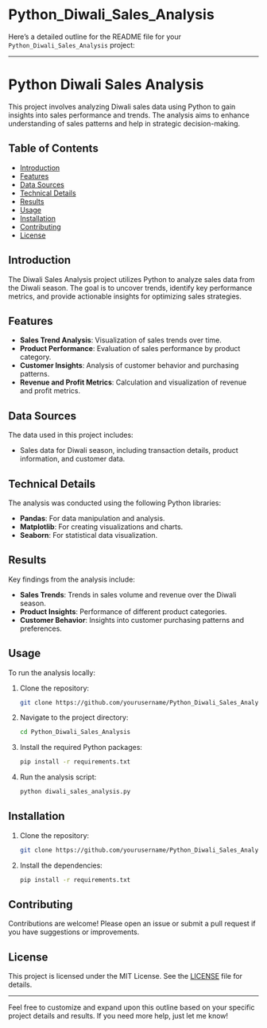 # Python_Diwali_Sales_Analysis

Here’s a detailed outline for the README file for your `Python_Diwali_Sales_Analysis` project:

---

# Python Diwali Sales Analysis

This project involves analyzing Diwali sales data using Python to gain insights into sales performance and trends. The analysis aims to enhance understanding of sales patterns and help in strategic decision-making.

## Table of Contents

- [Introduction](#introduction)
- [Features](#features)
- [Data Sources](#data-sources)
- [Technical Details](#technical-details)
- [Results](#results)
- [Usage](#usage)
- [Installation](#installation)
- [Contributing](#contributing)
- [License](#license)

## Introduction

The Diwali Sales Analysis project utilizes Python to analyze sales data from the Diwali season. The goal is to uncover trends, identify key performance metrics, and provide actionable insights for optimizing sales strategies.

## Features

- **Sales Trend Analysis**: Visualization of sales trends over time.
- **Product Performance**: Evaluation of sales performance by product category.
- **Customer Insights**: Analysis of customer behavior and purchasing patterns.
- **Revenue and Profit Metrics**: Calculation and visualization of revenue and profit metrics.

## Data Sources

The data used in this project includes:

- Sales data for Diwali season, including transaction details, product information, and customer data.

## Technical Details

The analysis was conducted using the following Python libraries:

- **Pandas**: For data manipulation and analysis.
- **Matplotlib**: For creating visualizations and charts.
- **Seaborn**: For statistical data visualization.

## Results

Key findings from the analysis include:

- **Sales Trends**: Trends in sales volume and revenue over the Diwali season.
- **Product Insights**: Performance of different product categories.
- **Customer Behavior**: Insights into customer purchasing patterns and preferences.

## Usage

To run the analysis locally:

1. Clone the repository:

   ```bash
   git clone https://github.com/yourusername/Python_Diwali_Sales_Analysis.git
   ```

2. Navigate to the project directory:

   ```bash
   cd Python_Diwali_Sales_Analysis
   ```

3. Install the required Python packages:

   ```bash
   pip install -r requirements.txt
   ```

4. Run the analysis script:

   ```bash
   python diwali_sales_analysis.py
   ```

## Installation

1. Clone the repository:

   ```bash
   git clone https://github.com/yourusername/Python_Diwali_Sales_Analysis.git
   ```

2. Install the dependencies:

   ```bash
   pip install -r requirements.txt
   ```

## Contributing

Contributions are welcome! Please open an issue or submit a pull request if you have suggestions or improvements.

## License

This project is licensed under the MIT License. See the [LICENSE](LICENSE) file for details.

---

Feel free to customize and expand upon this outline based on your specific project details and results. If you need more help, just let me know!

